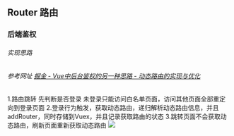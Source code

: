 ## Router 路由
### 后端鉴权
###### 实现思路
###### 参考网址 [掘金 - Vue中后台鉴权的另一种思路 - 动态路由的实现与优化](https://juejin.im/post/5caeb3756fb9a068967791b3#heading-5)
1.路由跳转 先判断是否登录 未登录只能访问白名单页面，访问其他页面全部重定向到登录页面
2.登录行为触发，获取动态路由，递归解析动态路由信息，并且addRouter，同时存储到Vuex，并且记录获取路由的状态
3.跳转页面不会获取动态路由，刷新页面重新获取动态路由
<img src="https://user-gold-cdn.xitu.io/2019/4/11/16a0a6d2c4c9dda5?imageView2/0/w/1280/h/960/format/webp/ignore-error/1"/>